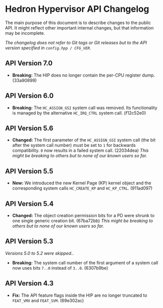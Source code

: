 # Hedron Hypervisor API Changelog

The main purpose of this document is to describe changes to the public API. It 
might reflect other important internal changes, but that information may be incomplete.

*The changelog does not refer to Git tags or Git releases but to the API version 
specified in `config.hpp / CFG_VER`.*

## API Version 7.0
<!-- Changelog temporarily removed because GitLab parses the range wrongly.  -->
<!-- Full changelog: 52590e1c..HEAD -->
- **Breaking:** The HIP does no longer contain the per-CPU register dump. (33a90899)

## API Version 6.0
<!-- Full changelog: 79fc6e45..52590e1c -->
- **Breaking:** The `HC_ASSIGN_GSI` system call was removed. Its functionality is managed by the alternative 
  `HC_IRQ_CTRL` system call. (f12c52e0)

## API Version 5.6
<!-- Full changelog: 771afd44..79fc6e45 -->
- **Changed:** The first parameter of the `HC_ASSIGN_GSI` system call (the bit after the system call number) must be 
  set to `1` for backwards compatibility. `0` now results in a failed system call. (22034dea)
  *This might be breaking to others but to none of our known users so far.*

## API Version 5.5
<!-- Full changelog: adb99efc..771afd44 -->
- **New:** We introduced the new Kernel Page (KP) kernel object and the corresponding system calls `HC_CREATE_KP` and 
  `HC_KP_CTRL`. (911ad097)

## API Version 5.4
<!-- Full changelog: 0c7a4496..adb99efc -->
- **Changed:** The object creation permission bits for a PD were shrunk to one single generic creation bit. (67ba72bb)
  *This might be breaking to others but to none of our known users so far.*

## API Version 5.3
*Versions 5.0 to 5.2 were skipped.*.
<!-- Full changelog: 95b5db56..0c7a4496 -->
- **Breaking:** The system call number of the first argument of a system call now uses bits `7..0` instead of `3..0`. 
  (6307b9be)

## API Version 4.3
- **Fix:** The API feature flags inside the HIP are no longer truncated to `FEAT_VMX` and `FEAT_SVM`. (69e302ac)
